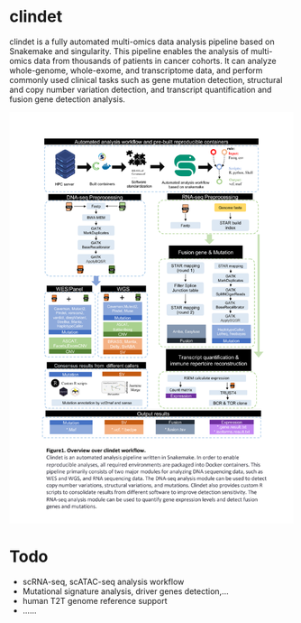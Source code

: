 # clindet

clindet is a fully automated multi-omics data analysis pipeline based on Snakemake and singularity. This pipeline enables the analysis of multi-omics data from thousands of patients in cancer cohorts. It can analyze whole-genome, whole-exome, and transcriptome data, and perform commonly used clinical tasks such as gene mutation detection, structural and copy number variation detection, and transcript quantification and fusion gene detection analysis.

![](./clindet_overview.png)
# Todo

* scRNA-seq, scATAC-seq analysis workflow
* Mutational signature analysis, driver genes detection,...
* human T2T genome reference support
* ...... 
